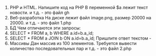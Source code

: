 1. PHP и HTML. Напишите код на PHP
В переменной $a лежит текст новости. и т.д. - это файл gh
2. Веб-разработка
На диске лежит файл image.png, размер 20000 на 20000. и т.д. - это файл 1.php
3. БД
Чем отличаются эти запросы:
1. SELECT * FROM a, b WHERE a.id=b.a_id;
2. SELECT * FROM a JOIN b ON a.id=b.a_id;
Пришлите ответ текстом - 
4. Массивы
Дан массив из 100 элементов. Требуется вывести количество последовательных пар и т.д. - это файл 2.php
